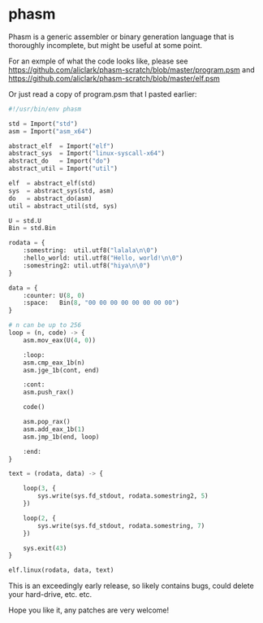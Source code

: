 # phasm
Phasm is a generic assembler or binary generation language that is
thoroughly incomplete, but might be useful at some point.

For an exmple of what the code looks like, please see
https://github.com/aliclark/phasm-scratch/blob/master/program.psm
and
https://github.com/aliclark/phasm-scratch/blob/master/elf.psm

Or just read a copy of program.psm that I pasted earlier:

```python
#!/usr/bin/env phasm

std = Import("std")
asm = Import("asm_x64")

abstract_elf  = Import("elf")
abstract_sys  = Import("linux-syscall-x64")
abstract_do   = Import("do")
abstract_util = Import("util")

elf  = abstract_elf(std)
sys  = abstract_sys(std, asm)
do   = abstract_do(asm)
util = abstract_util(std, sys)

U = std.U
Bin = std.Bin

rodata = {
    :somestring:  util.utf8("lalala\n\0")
    :hello_world: util.utf8("Hello, world!\n\0")
    :somestring2: util.utf8("hiya\n\0")
}

data = {
    :counter: U(8, 0)
    :space:   Bin(8, "00 00 00 00 00 00 00 00")
}

# n can be up to 256
loop = (n, code) -> {
    asm.mov_eax(U(4, 0))

    :loop:
    asm.cmp_eax_1b(n)
    asm.jge_1b(cont, end)

    :cont:
    asm.push_rax()

    code()

    asm.pop_rax()
    asm.add_eax_1b(1)
    asm.jmp_1b(end, loop)

    :end:
}

text = (rodata, data) -> {

    loop(3, {
        sys.write(sys.fd_stdout, rodata.somestring2, 5)
    })

    loop(2, {
        sys.write(sys.fd_stdout, rodata.somestring, 7)
    })

    sys.exit(43)
}

elf.linux(rodata, data, text)
```

This is an exceedingly early release, so likely contains bugs, could
delete your hard-drive, etc. etc.

Hope you like it, any patches are very welcome!
